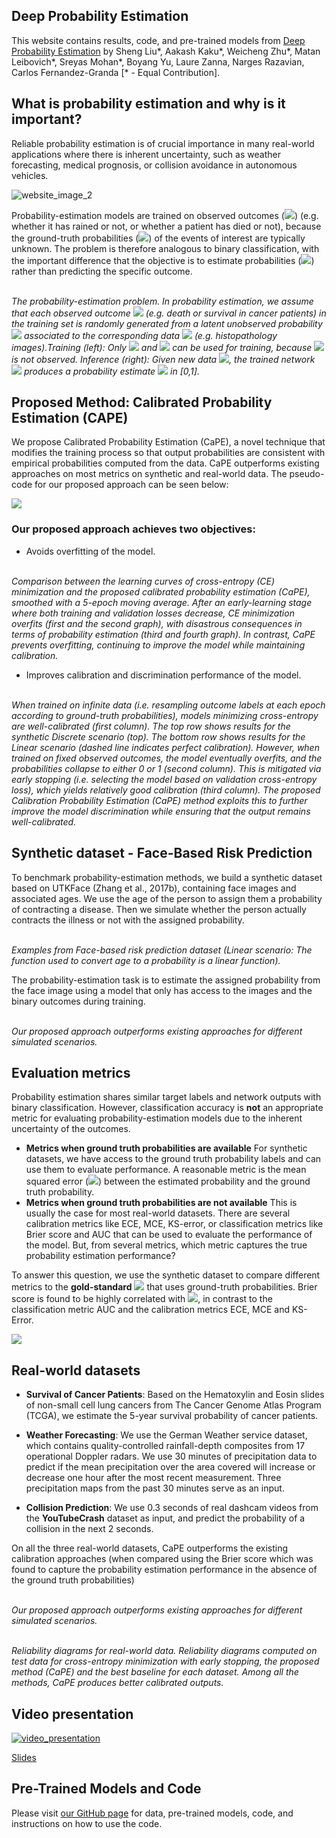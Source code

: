 ## Deep Probability Estimation

This website contains results, code, and pre-trained models from [Deep Probability Estimation](https://arxiv.org/abs/2111.10734) by Sheng Liu\*, Aakash Kaku\*, Weicheng Zhu\*, Matan Leibovich\*,  Sreyas Mohan\*, Boyang Yu, Laure Zanna, Narges Razavian, Carlos Fernandez-Granda [\* - Equal Contribution].

## What is probability estimation and why is it important?
Reliable probability estimation is of crucial importance in many real-world applications where there is inherent uncertainty, such as weather forecasting, medical prognosis, or collision avoidance in autonomous vehicles.


![website_image_2](https://user-images.githubusercontent.com/32464452/158398042-b6d0d993-3ea7-4a24-859f-bb45a00dec52.png)

<!-- <img align="center" width="720" src="https://user-images.githubusercontent.com/32464452/158396497-98d4ac2a-8668-4700-8ff3-e3ec6611e892.png"> -->
Probability-estimation models are trained on observed outcomes (<img src="https://latex.codecogs.com/gif.latex?y_i" />) (e.g. whether it has rained or not, or whether a patient has died or not), because the ground-truth probabilities (<img src="https://latex.codecogs.com/gif.latex?p_i" />) of the events of interest are typically unknown. The problem is therefore analogous to binary classification, with the important difference that the objective is to estimate probabilities (<img src="https://latex.codecogs.com/gif.latex?\hat{p}" />) rather than predicting the specific outcome.

<p align="left">
  <img src="https://user-images.githubusercontent.com/32464452/144637201-b9aed32f-f5e7-46f0-a4ef-0a9f2baa7a78.png" alt>
  <em> <br />The probability-estimation problem. In probability estimation, we assume that each observed outcome <img src="https://latex.codecogs.com/gif.latex?y_i" /> (e.g. death or survival in cancer patients) in the training set is randomly generated from a latent unobserved probability <img src="https://latex.codecogs.com/gif.latex?p_i" /> associated to the corresponding data <img src="https://latex.codecogs.com/gif.latex?x_i" /> (e.g. histopathology images).Training (left): Only <img src="https://latex.codecogs.com/gif.latex?x_i" /> and <img src="https://latex.codecogs.com/gif.latex?y_i" /> can be used for training, because <img src="https://latex.codecogs.com/gif.latex?p_i" /> is not observed. Inference (right): Given new data <img src="https://latex.codecogs.com/gif.latex?x" />, the trained network <img src="https://latex.codecogs.com/gif.latex?f" /> produces a probability estimate <img src="https://latex.codecogs.com/gif.latex?\hat{p}" /> in [0,1].</em>
</p>

## Proposed Method: Calibrated Probability Estimation (CAPE)
We propose Calibrated Probability Estimation (CaPE), a novel technique that modifies the training process so that output probabilities are consistent with empirical probabilities computed from the data. CaPE outperforms existing approaches on most metrics on synthetic and real-world data. The pseudo-code for our proposed approach can be seen below:
<p align="left">
  <img src="https://user-images.githubusercontent.com/32464452/144643132-a2557b03-43b2-48ad-949c-b42c2d5a0417.png" />
</p>

### Our proposed approach achieves two objectives:

- Avoids overfitting of the model.
<p align="left">
  <img src="https://user-images.githubusercontent.com/32464452/144643659-6537f6eb-ee52-46f5-ba0e-86e42dd90208.png" alt>
  <em> <br /> Comparison between the learning curves of cross-entropy (CE) minimization and the proposed calibrated probability estimation (CaPE), smoothed with a 5-epoch moving average. After an early-learning stage where both training and validation losses decrease, CE minimization overfits (first and the second graph), with disastrous consequences in terms of probability estimation (third and fourth graph). In contrast, CaPE prevents overfitting, continuing to improve the model while maintaining calibration. </em>
</p>

- Improves calibration and discrimination performance of the model.
<p align="left">
  <img src="https://user-images.githubusercontent.com/32464452/144642950-e477d168-793a-4d9e-818a-5e4c65b637c6.png" alt>
  <em> <br /> When trained on infinite data (i.e. resampling outcome labels at each epoch according to ground-truth probabilities), models minimizing cross-entropy are well-calibrated (first column). The top row shows results for the synthetic Discrete scenario (top). The bottom row shows results for the Linear scenario (dashed line indicates perfect calibration). However, when trained on fixed observed outcomes, the model eventually overfits, and the probabilities collapse to either 0 or 1 (second column). This is mitigated via early stopping (i.e. selecting the model based on validation cross-entropy loss), which yields relatively good calibration (third column). The proposed Calibration Probability Estimation (CaPE) method exploits this to further improve the model discrimination while ensuring that the output remains well-calibrated.</em>
</p>


## Synthetic dataset - Face-Based Risk Prediction
To benchmark probability-estimation methods, we build a synthetic dataset based on UTKFace (Zhang et al., 2017b), containing face images and associated ages. We use the age of the person to assign them a probability of contracting a disease. Then we simulate whether the person actually contracts the illness or not with the assigned probability.
<p align="left">
  <img src="https://user-images.githubusercontent.com/32464452/158399694-386ff3ec-6464-4e0f-952f-21c954a953a9.PNG" alt>
  <em> <br /> Examples from Face-based risk prediction dataset (Linear scenario: The function used to convert age to a probability is a linear function).</em>
</p>
 
The probability-estimation task is to estimate the assigned probability from the face image using a model that only has access to the images and the binary outcomes during training.
  <p align="left">
  <img src="https://user-images.githubusercontent.com/32464452/144645100-8beb337d-3457-46c5-acd7-b8f88b849b1c.png" alt>
  <em> <br /> Our proposed approach outperforms existing approaches for different simulated scenarios.</em>
</p>

## Evaluation metrics 
Probability estimation shares similar target labels and network outputs with binary classification. However, classification accuracy is __not__ an appropriate metric for evaluating probability-estimation models due to the inherent uncertainty of the outcomes. 

- **Metrics when ground truth probabilities are available**
 For synthetic datasets, we have access to the ground truth probability labels and can use them to evaluate performance. A reasonable metric is the mean squared error (<img src="https://latex.codecogs.com/gif.latex?\text{MSE}_p" />) between the estimated probability and the ground truth probability.
- **Metrics when ground truth probabilities are not available**
  This is usually the case for most real-world datasets. There are several calibration metrics like ECE, MCE, KS-error, or classification metrics like Brier score and AUC that can be used to evaluate the performance of the model. But, from several metrics, which metric captures the true probability estimation performance? 

To answer this question, we use the synthetic dataset to compare different metrics to the __gold-standard__  <img src="https://latex.codecogs.com/gif.latex?\text{MSE}_p" /> that uses ground-truth probabilities. Brier score is found to be highly correlated with <img src="https://latex.codecogs.com/gif.latex?\text{MSE}_p" />, in contrast to the classification metric AUC and the calibration metrics ECE, MCE and KS-Error.
<p align="left">
  <img src="https://user-images.githubusercontent.com/32464452/144640753-700c8858-09f1-4503-971f-aa73b0918c14.png" />
</p>

## Real-world datasets

- **Survival of Cancer Patients**: Based on the Hematoxylin and Eosin slides of non-small cell lung cancers from The Cancer Genome Atlas Program (TCGA), we estimate the 5-year survival probability of cancer patients. 

- **Weather Forecasting**: We use the German Weather service dataset, which contains quality-controlled rainfall-depth composites from 17 operational Doppler radars. We use 30 minutes of precipitation data to predict if the mean precipitation over the area covered will increase or decrease one hour after the most recent measurement. Three precipitation maps from the past 30 minutes serve as an input.

- **Collision Prediction**: We use 0.3 seconds of real dashcam videos from the __YouTubeCrash__ dataset as input, and predict the probability of a collision in the next 2 seconds.

On all the three real-world datasets, CaPE outperforms the existing calibration approaches (when compared using the Brier score which was found to capture the probability estimation performance in the absence of the ground truth probabilities)

<p align="left">
  <img src="https://user-images.githubusercontent.com/32464452/144646458-3b68b90d-0cca-46b7-89ab-ba5dfea4584c.png" alt>
  <em> <br /> Our proposed approach outperforms existing approaches for different simulated scenarios.</em>
</p>

<p align="left">
  <img src="https://user-images.githubusercontent.com/32464452/144646569-53fb0e4b-9a14-45e2-a6f7-d6a203dcd89a.png" alt>
  <em> <br /> Reliability diagrams for real-world data. Reliability diagrams computed on test data for cross-entropy minimization with early stopping, the proposed method (CaPE) and the best baseline for each dataset. Among all the methods, CaPE produces better calibrated outputs.</em>
</p>

## Video presentation
[![video_presentation](https://user-images.githubusercontent.com/32464452/158455015-1af15b7e-136c-4ce5-96b7-2ad92c986b3f.PNG)](https://youtu.be/cM7I357nrpA?t=3701)

[Slides](https://github.com/jackzhu727/deep-probability-estimation/blob/main/docs/deep_probability_estimation.pdf)

## Pre-Trained Models and Code
Please visit [our GitHub page](https://github.com/jackzhu727/deep-probability-estimation/) for data, pre-trained models, code, and instructions on how to use the code. 
